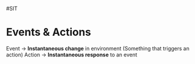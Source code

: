 #SIT 

# Events & Actions

Event -> **Instantaneous change** in environment (Something that triggers an action)
Action -> **Instantaneous response** to an event

